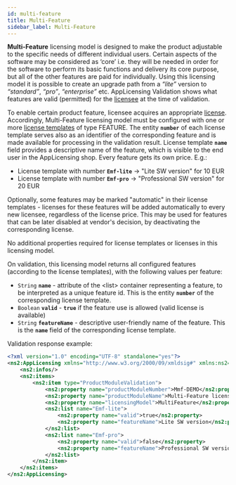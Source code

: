 ```yaml
---
id: multi-feature
title: Multi-Feature
sidebar_label: Multi-Feature
---
```


**Multi-Feature** licensing model is designed to make the product adjustable to the specific needs of different individual users. Certain aspects of the software may be considered as ‘core’ i.e. they will be needed in order for the software to perform its basic functions and delivery its core purpose, but all of the other features are paid for individually. Using this licensing model it is possible to create an upgrade path from a *“lite”* version to *“standard”*, *“pro”*, *“enterprise”* etc. AppLicensing Validation shows what features are valid (permitted) for the [licensee](object-model#licensee) at the time of validation.

To enable certain product feature, licensee acquires an appropriate [license](object-model#license). Accordingly, Multi-Feature licensing model must be configured with one or more [license templates](object-model#license-template) of type FEATURE. The entity **`number`** of each license template serves also as an identifier of the corresponding feature and is made available for processing in the validation result. License template **`name`** field provides a descriptive name of the feature, which is visible to the end user in the AppLicensing shop. Every feature gets its own price. E.g.:

-   License template with number **`Emf-lite`** -\> "Lite SW version" for 10 EUR
-   License template with number **`Emf-pro`** -\> "Professional SW version" for 20 EUR

Optionally, some features may be marked "automatic" in their license templates - licenses for these features will be added automatically to every new licensee, regardless of the license price. This may be used for features that can be later disabled at vendor's decision, by deactivating the corresponding license.

No additional properties required for license templates or licenses in this licensing model.

On validation, this licensing model returns all configured features (according to the license templates), with the following values per feature:

-   `String` **`name`** - attribute of the \<list\> container representing a feature, to be interpreted as a unique feature id. This is the entity **`number`** of the corresponding license template.
-   `Boolean` **`valid`** - **`true`** if the feature use is allowed (valid license is available)
-   `String` **`featureName`** - descriptive user-friendly name of the feature. This is the **`name`** field of the corresponding license template.

Validation response example:

```xml
<?xml version="1.0" encoding="UTF-8" standalone="yes"?>
<ns2:AppLicensing xmlns="http://www.w3.org/2000/09/xmldsig#" xmlns:ns2="http://AppLicensing.labs64.com/schema/context" ttl="2020-05-07T21:43:22.638Z">
    <ns2:infos/>
    <ns2:items>
        <ns2:item type="ProductModuleValidation">
            <ns2:property name="productModuleNumber">Mmf-DEMO</ns2:property>
            <ns2:property name="productModuleName">Multi-Feature licensing model upgrade path demo</ns2:property>
            <ns2:property name="licensingModel">MultiFeature</ns2:property>
            <ns2:list name="Emf-lite">
                <ns2:property name="valid">true</ns2:property>
                <ns2:property name="featureName">Lite SW version</ns2:property>
            </ns2:list>
            <ns2:list name="Emf-pro">
                <ns2:property name="valid">false</ns2:property>
                <ns2:property name="featureName">Professional SW version</ns2:property>
            </ns2:list>
        </ns2:item>
    </ns2:items>
</ns2:AppLicensing>
```
